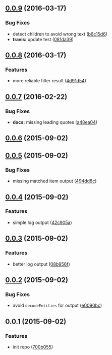 <a name="0.0.9"></a>
## [0.0.9](https://github.com/sparanoid/grunt-leading-quotes/compare/v0.0.8...v0.0.9) (2016-03-17)


### Bug Fixes

* detect children to avoid wrong text ([b6c15d6](https://github.com/sparanoid/grunt-leading-quotes/commit/b6c15d6))
* **travis:** update test ([081da39](https://github.com/sparanoid/grunt-leading-quotes/commit/081da39))



<a name="0.0.8"></a>
## [0.0.8](https://github.com/sparanoid/grunt-leading-quotes/compare/v0.0.7...v0.0.8) (2016-03-17)


### Features

* more reliable filter result ([4d91d54](https://github.com/sparanoid/grunt-leading-quotes/commit/4d91d54))



<a name="0.0.7"></a>
## [0.0.7](https://github.com/sparanoid/grunt-leading-quotes/compare/v0.0.6...v0.0.7) (2016-02-22)


### Bug Fixes

* **docs:** missing leading quotes ([a48ea04](https://github.com/sparanoid/grunt-leading-quotes/commit/a48ea04))



<a name="0.0.6"></a>
## [0.0.6](https://github.com/sparanoid/grunt-leading-quotes/compare/v0.0.5...v0.0.6) (2015-09-02)




<a name="0.0.5"></a>
## [0.0.5](https://github.com/sparanoid/grunt-leading-quotes/compare/v0.0.4...v0.0.5) (2015-09-02)


### Bug Fixes

* missing matched item output ([494dd8c](https://github.com/sparanoid/grunt-leading-quotes/commit/494dd8c))



<a name="0.0.4"></a>
## [0.0.4](https://github.com/sparanoid/grunt-leading-quotes/compare/v0.0.3...v0.0.4) (2015-09-02)


### Features

* simple log output ([42c905a](https://github.com/sparanoid/grunt-leading-quotes/commit/42c905a))



<a name="0.0.3"></a>
## [0.0.3](https://github.com/sparanoid/grunt-leading-quotes/compare/v0.0.2...v0.0.3) (2015-09-02)


### Features

* better log output ([08b956f](https://github.com/sparanoid/grunt-leading-quotes/commit/08b956f))



<a name="0.0.2"></a>
## [0.0.2](https://github.com/sparanoid/grunt-leading-quotes/compare/v0.0.1...v0.0.2) (2015-09-02)


### Bug Fixes

* avoid `decodeEntities` for output ([e0090bc](https://github.com/sparanoid/grunt-leading-quotes/commit/e0090bc))



<a name="0.0.1"></a>
## 0.0.1 (2015-09-02)


### Features

* init repo ([700b055](https://github.com/sparanoid/grunt-leading-quotes/commit/700b055))
